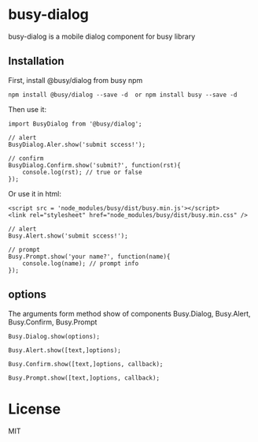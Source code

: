 # busy-dialog
busy-dialog <busy-dialog /> is a mobile dialog component for busy library

## Installation

First, install @busy/dialog from busy npm

    npm install @busy/dialog --save -d  or npm install busy --save -d

Then use it:

    import BusyDialog from '@busy/dialog';

    // alert
    BusyDialog.Aler.show('submit sccess!');

    // confirm
    BusyDialog.Confirm.show('submit?', function(rst){
        console.log(rst); // true or false
    });

Or use it in html:

    <script src = 'node_modules/busy/dist/busy.min.js'></script>
    <link rel="stylesheet" href="node_modules/busy/dist/busy.min.css" />

    // alert
    Busy.Alert.show('submit sccess!');

    // prompt
    Busy.Prompt.show('your name?', function(name){
        console.log(name); // prompt info
    });

## options

The arguments form method show of components Busy.Dialog, Busy.Alert, Busy.Confirm, Busy.Prompt

    Busy.Dialog.show(options);

    Busy.Alert.show([text,]options);

    Busy.Confirm.show([text,]options, callback);

    Busy.Prompt.show([text,]options, callback);

# License

MIT

